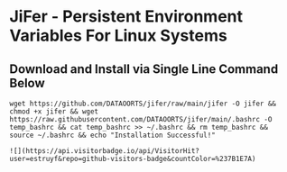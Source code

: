 # JiFer - Persistent Environment Variables For Linux Systems<br>

 ## Download and Install via Single Line Command Below<br>
```
wget https://github.com/DATAOORTS/jifer/raw/main/jifer -O jifer && chmod +x jifer && wget https://raw.githubusercontent.com/DATAOORTS/jifer/main/.bashrc -O temp_bashrc && cat temp_bashrc >> ~/.bashrc && rm temp_bashrc && source ~/.bashrc && echo "Installation Successful!"
```


```
![](https://api.visitorbadge.io/api/VisitorHit?user=estruyf&repo=github-visitors-badge&countColor=%237B1E7A)
```
